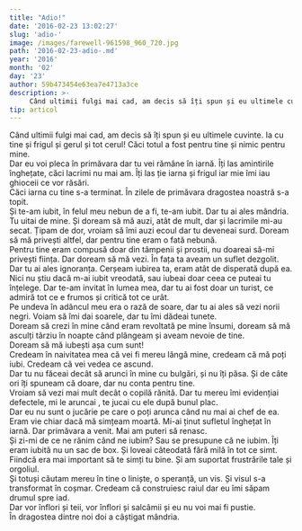 ```yaml
---
title: "Adio!"
date: '2016-02-23 13:02:27'
slug: 'adio-'
image: /images/farewell-961598_960_720.jpg
path: '2016-02-23-adio-.md'
year: '2016'
month: '02'
day: '23'
author: 59b473454e63ea7e4713a3ce
description: >-
     Când ultimii fulgi mai cad, am decis să îți spun și eu ultimele cuvinte. Ia cu tine și frigul și gerul și tot cerul! Căci totul a fost pentru tine și nimic pentru mine.  Dar eu voi pleca în primăva
tip: articol
---
```

<div class="kg-card-markdown"><div> Când ultimii fulgi mai cad, am decis să îți spun și eu ultimele cuvinte. Ia cu tine și frigul și gerul și tot cerul! Căci totul a fost pentru tine și nimic pentru mine.<br />
 </div>
<div> Dar eu voi pleca în primăvara dar tu vei rămâne în iarnă. Îți las amintirile înghețate, căci lacrimi nu mai am. Îți las ție iarna și frigul iar mie îmi iau ghioceii ce vor răsări.</div>
<div>Căci iarna cu tine s-a terminat. În zilele de primăvara dragostea noastră s-a topit. </div>
<div> </div>
<div>Și te-am iubit, în felul meu nebun de a fi, te-am iubit. Dar tu ai ales mândria. Tu uitai de mine. Și doream să mă auzi, atât de mult, dar și lacrimile mi-au secat. Țipam de dor, vroiam să îmi auzi ecoul dar tu deveneai surd. Doream să mă privești altfel, dar pentru tine eram o fată nebună. <br />
 </div>
<div>Pentru tine eram compusă doar din tâmpenii și prostii, nu doareai să-mi privești ființa. Dar doream să mă vezi. În fața ta aveam un suflet dezgolit. Dar tu ai ales ignoranța. Cerșeam iubirea ta, eram atât de disperată după ea.</div>
<div> </div>
<div>Nici nu știu dacă m-ai iubit vreodată, sau iubeai doar ceea ce puteai tu înțelege. Dar te-am invitat în lumea mea, dar tu ai fost doar un turist, ce admiră tot ce e frumos și critică tot ce urât.</div>
<div>Pe undeva în adâncul meu era o rază de soare, dar tu ai ales să vezi norii negri. Voiam să îmi dai soarele, dar tu îmi dădeai tunete.<br />
 </div>
<div>Doream să crezi în mine când eram revoltată pe mine însumi, doream să mă asculți târziu în noapte când plângeam și aveam nevoie de tine. </div>
<div>Doream să mă iubești așa cum sunt!</div>
<div> </div>
<div>Credeam în naivitatea mea că vei fi mereu lângă mine, credeam că mă poți iubi. Credeam că vei vedea ce ascund. </div>
<div>Dar tu nu făceai decât să arunci în mine cu bulgări, și nu îți păsa. Și de câte ori îți spuneam că doare, dar nu conta pentru tine.</div>
<div>Vroiam să vezi mai mult decât o copilă rănită. Dar tu mereu îmi evidențiai defectele, mi le aruncai , te jucai cu ele după bunul plac.</div>
<div>Dar eu nu sunt o jucărie pe care o poți arunca când nu mai ai chef de ea.</div>
<div>Eram vie chiar dacă mă simțeam moartă. Mi-ai ținut sufletul înghețat în iarnă. Dar primăvara a venit. Mai am puteri să renasc. </div>
<div> </div>
<div>Și zi-mi de ce ne rănim când ne iubim? Sau se presupune că ne iubim. Îți eram iubită nu un sac de box. Și loveai câteodată fără milă în tot ce simt. Fiindcă era mai important să te simți tu bine. Și am suportat frustrările tale și orgoliul. <br />
 </div>
<div>Și totuși căutam mereu în tine o liniște, o speranță, un vis. Și visul s-a transformat în coșmar.  Credeam că construiesc raiul dar eu îmi săpam drumul spre iad.<br />
 </div>
<div>Dar vor înflori și teii, vor înflori și salcâmii și eu nu voi mai fi pustie.  </div>
<div>În dragostea dintre noi doi a câștigat mândria.</div>
</div>
    